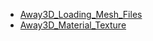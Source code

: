  * [Away3D\_Loading\_Mesh\_Files](Away3D_Loading_Mesh_Files.md)
  * [Away3D\_Material\_Texture](Away3D_Material_Texture.md)